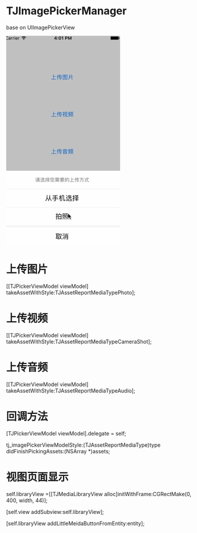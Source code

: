 # TJImagePickerManager

base on UIImagePickerView

![image](https://github.com/wangpt/TJImagePickerManager/blob/master/Untitled.gif)
# 上传图片
[[TJPickerViewModel viewModel] takeAssetWithStyle:TJAssetReportMediaTypePhoto];

# 上传视频
[[TJPickerViewModel viewModel] takeAssetWithStyle:TJAssetReportMediaTypeCameraShot];

# 上传音频
[[TJPickerViewModel viewModel] takeAssetWithStyle:TJAssetReportMediaTypeAudio];

# 回调方法
[TJPickerViewModel viewModel].delegate = self;

tj_imagePickerViewModelStyle:(TJAssetReportMediaType)type didFinishPickingAssets:(NSArray *)assets;

# 视图页面显示
self.libraryView =[[TJMediaLibraryView alloc]initWithFrame:CGRectMake(0, 400, width, 44)];

[self.view addSubview:self.libraryView];

[self.libraryView addLittleMeidaButtonFromEntity:entity];






